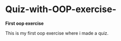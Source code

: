 # Quiz-with-OOP-exercise-

<strong>First oop exercise</strong>

This is my first oop exercise where i made a quiz.
